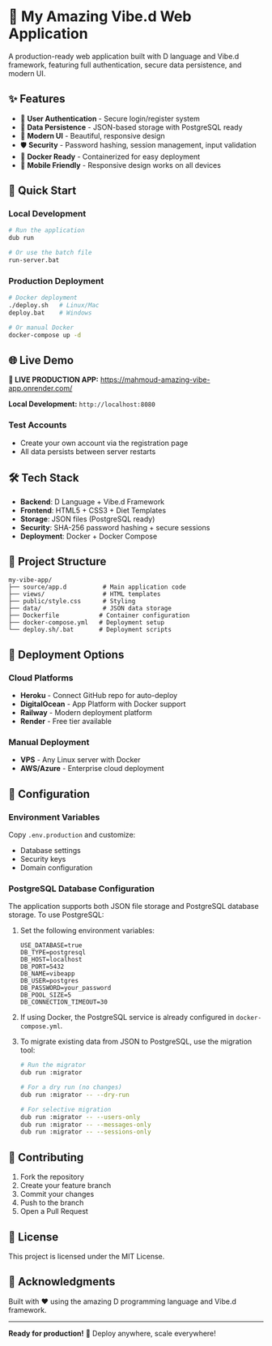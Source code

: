 # 🚀 My Amazing Vibe.d Web Application

A production-ready web application built with D language and Vibe.d framework, featuring full authentication, secure data persistence, and modern UI.

## ✨ Features

- 🔐 **User Authentication** - Secure login/register system
- 💾 **Data Persistence** - JSON-based storage with PostgreSQL ready
- 🎨 **Modern UI** - Beautiful, responsive design
- 🛡️ **Security** - Password hashing, session management, input validation
- 🐳 **Docker Ready** - Containerized for easy deployment
- 📱 **Mobile Friendly** - Responsive design works on all devices

## 🚀 Quick Start

### Local Development
```bash
# Run the application
dub run

# Or use the batch file
run-server.bat
```

### Production Deployment
```bash
# Docker deployment
./deploy.sh   # Linux/Mac
deploy.bat    # Windows

# Or manual Docker
docker-compose up -d
```

## 🌐 Live Demo

**🚀 LIVE PRODUCTION APP:** https://mahmoud-amazing-vibe-app.onrender.com/

**Local Development:** `http://localhost:8080`

### Test Accounts
- Create your own account via the registration page
- All data persists between server restarts

## 🛠️ Tech Stack

- **Backend**: D Language + Vibe.d Framework
- **Frontend**: HTML5 + CSS3 + Diet Templates
- **Storage**: JSON files (PostgreSQL ready)
- **Security**: SHA-256 password hashing + secure sessions
- **Deployment**: Docker + Docker Compose

## 📁 Project Structure

```
my-vibe-app/
├── source/app.d          # Main application code
├── views/                # HTML templates
├── public/style.css      # Styling
├── data/                 # JSON data storage
├── Dockerfile           # Container configuration
├── docker-compose.yml   # Deployment setup
└── deploy.sh/.bat       # Deployment scripts
```

## 🚀 Deployment Options

### Cloud Platforms
- **Heroku** - Connect GitHub repo for auto-deploy
- **DigitalOcean** - App Platform with Docker support
- **Railway** - Modern deployment platform
- **Render** - Free tier available

### Manual Deployment
- **VPS** - Any Linux server with Docker
- **AWS/Azure** - Enterprise cloud deployment

## 🔧 Configuration

### Environment Variables
Copy `.env.production` and customize:
- Database settings
- Security keys
- Domain configuration

### PostgreSQL Database Configuration
The application supports both JSON file storage and PostgreSQL database storage. To use PostgreSQL:

1. Set the following environment variables:
   ```
   USE_DATABASE=true
   DB_TYPE=postgresql
   DB_HOST=localhost
   DB_PORT=5432
   DB_NAME=vibeapp
   DB_USER=postgres
   DB_PASSWORD=your_password
   DB_POOL_SIZE=5
   DB_CONNECTION_TIMEOUT=30
   ```

2. If using Docker, the PostgreSQL service is already configured in `docker-compose.yml`.

3. To migrate existing data from JSON to PostgreSQL, use the migration tool:
   ```bash
   # Run the migrator
   dub run :migrator

   # For a dry run (no changes)
   dub run :migrator -- --dry-run

   # For selective migration
   dub run :migrator -- --users-only
   dub run :migrator -- --messages-only
   dub run :migrator -- --sessions-only
   ```

## 🤝 Contributing

1. Fork the repository
2. Create your feature branch
3. Commit your changes
4. Push to the branch
5. Open a Pull Request

## 📄 License

This project is licensed under the MIT License.

## 🎉 Acknowledgments

Built with ❤️ using the amazing D programming language and Vibe.d framework.

---

**Ready for production!** 🚀 Deploy anywhere, scale everywhere!